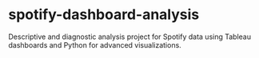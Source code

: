 # spotify-dashboard-analysis
Descriptive and diagnostic analysis project for Spotify data using Tableau dashboards and Python for advanced visualizations.
